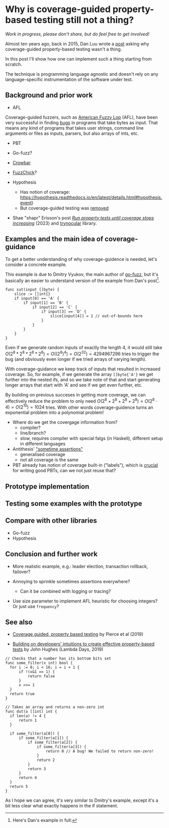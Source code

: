 # Why is coverage-guided property-based testing still not a thing?

*Work in progress, please don't share, but do feel free to get
involved!*

Almost ten years ago, back in 2015, Dan Luu wrote a
[post](https://danluu.com/testing/) asking why coverage-guided
property-based testing wasn't a thing.

In this post I'll show how one can implement such a thing starting from
scratch.

The technique is programming language agnostic and doesn't rely on any
language-specific instrumentation of the software under test.

## Background and prior work

- AFL

Coverage-guided fuzzers, such as [American Fuzzy
Lop](https://lcamtuf.coredump.cx/afl/) (AFL), have been very successful
in finding [bugs](https://lcamtuf.coredump.cx/afl/#bugs) in programs
that take bytes as input. That means any kind of programs that takes
user strings, command line arguments or files as inputs, parsers, but
also arrays of ints, etc.

- PBT

- Go-fuzz?

- [Crowbar](https://github.com/stedolan/crowbar)

- [FuzzChick](https://dl.acm.org/doi/10.1145/3360607)?

- Hypothesis

  - Has notion of coverage:
    <https://hypothesis.readthedocs.io/en/latest/details.html#hypothesis.event>)
  - But coverage-guided testing was
    [removed](https://github.com/HypothesisWorks/hypothesis/pull/1564/commits/dcbea9148be3446392bc3af8892d49f3cc74fbe3)

- Shae "shapr" Erisson's post [*Run property tests until coverage stops
  increasing*](https://shapr.github.io/posts/2023-07-30-goldilocks-property-tests.html) (2023)
  and [trynocular](https://github.com/shapr/trynocular) library.

## Examples and the main idea of coverage-guidance

To get a better understanding of why coverage-guidence is needed, let's
consider a concrete example.

This example is due to Dmitry Vyukov, the main author of
[go-fuzz](https://github.com/dvyukov/go-fuzz), but it's basically an
easier to understand version of the example from Dan's post[^1].

    func sut(input []byte) {
        slice := []int{}
        if input[0] == 'A' {
            if input[1] == 'B' {
                if input[2] == 'C' {
                    if input[3] == 'D' {
                        slice[input[4]] = 1 // out-of-bounds here
                    }
                }
            }
        }
    }

Even if we generate random inputs of exactly the length 4, it would
still take
$O(2^8 * 2^8 * 2^8 * 2^8) = O((2^8)^4) = O(2^32) = 4294967296$ tries to
trigger the bug (and obviously even longer if we tried arrays of varying
length).

With coverage-guidance we keep track of inputs that resulted in
increased coverage. So, for example, if we generate the array
`[]byte{'A'}` we get further into the nested ifs, and so we take note of
that and start generating longer arrays that start with 'A' and see if
we get even further, etc.

By building on previous succeses in getting more coverage, we can
effectively reduce the problem to only need
$O(2^8 + 2^8 + 2^8 + 2^8) = O(2^8 \cdot 4) =
O(2^{10}) = 1024$ tries. With other words coverage-guidence turns an
exponential problem into a polynomial problem!

- Where do we get the covergage information from?
  - compiler?
  - line/branch?
  - slow, requires compiler with special falgs (in Haskell), different
    setup in different languages
- Antithesis' ["sometime
  assertions"](https://antithesis.com/docs/best_practices/sometimes_assertions.html)
  - generalised coverage
  - not all coverage is the same
- PBT already has notion of coverage built-in ("labels"), which is
  [crucial](https://www.youtube.com/watch?v=NcJOiQlzlXQ) for writing
  good PBTs, can we not just reuse that?

## Prototype implementation

## Testing some examples with the prototype

## Compare with other libraries

- Go-fuzz
- Hypothesis

## Conclusion and further work

- More realistic example, e.g.: leader election, transaction rollback,
  failover?

- Annoying to sprinkle sometimes assertions everywhere?

  - Can it be combined with logging or tracing?

- Use size parameter to implement AFL heuristic for choosing integers?
  Or just use `frequency`?

## See also

- [Coverage guided, property based
  testing](https://dl.acm.org/doi/10.1145/3360607) by Pierce et al
  (2019)

- [Building on developers' intuitions to create effective property-based
  tests](https://www.youtube.com/watch?v=NcJOiQlzlXQ) by John Hughes
  (Lambda Days, 2019)

<!-- -->

    // Checks that a number has its bottom bits set
    func some_filter(x int) bool {
      for i := 0; i < 16; i = i + 1 {
          if !(x&1 == 1) {
              return false
          }
          x >>= 1
      }
      return true
    }

    // Takes an array and returns a non-zero int
    func dut(a []int) int {
      if len(a) != 4 {
          return 1
      }

      if some_filter(a[0]) {
          if some_filter(a[1]) {
              if some_filter(a[2]) {
                  if some_filter(a[3]) {
                      return 0 // A bug! We failed to return non-zero!
                  }
                  return 2
              }
              return 3
          }
          return 4
      }
      return 5
    }

As I hope we can agree, it's very similar to Dmitry's example, except
it's a bit less clear what exactly happens in the if statement.

[^1]: Here's Dan's example in full:
